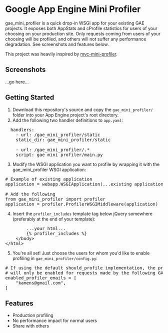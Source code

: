 # Google App Engine Mini Profiler

gae_mini_profiler is a quick drop-in WSGI app for your existing GAE projects. It exposes both AppStats and cProfile statistics for users of your choosing on your production site. Only requests coming from users of your choosing will be profiled, and others will not suffer any performance degradation. See screenshots and features below.

This project was heavily inspired by [mvc-mini-profiler](http://code.google.com/p/mvc-mini-profiler/).

## Screenshots

...go here...

## Getting Started

1. Download this repository's source and copy the `gae_mini_profiler/` folder into your App Engine project's root directory.
2. Add the following two handler definitions to `app.yaml`:
<pre>
  handlers:
    - url: /gae_mini_profiler/static
    static_dir: gae_mini_profiler/static

    - url: /gae_mini_profiler/.*
    script: gae_mini_profiler/main.py
</pre>
3. Modify the WSGI application you want to profile by wrapping it with the gae_mini_profiler WSGI application:
<pre>
# Example of existing application
application = webapp.WSGIApplication(...existing application...)

# Add the following
from gae_mini_profiler import profiler
application = profiler.ProfilerWSGIMiddleware(application)
</pre>
4. Insert the `profiler_includes` template tag below jQuery somewhere (preferably at the end of your template):
<pre>
        ...your html...
        {% profiler_includes %}
    &lt;/body&gt;
&lt;/html&gt;
</pre>
5. You're all set! Just choose the users for whom you'd like to enable profiling in `gae_mini_profiler/config.py`:
<pre>
# If using the default should_profile implementation, the profiler
# will only be enabled for requests made by the following GAE users.
enabled_profiler_emails = [
    "kamens@gmail.com",
]
</pre>

## Features

* Production profiling
* No performance impact for normal users
* Share with others